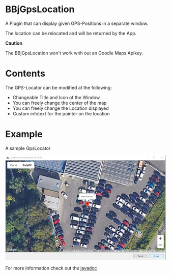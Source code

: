 # BBjGpsLocation
A Plugin that can display given GPS-Positions in a separate window.


The location can be relocated and will be returned by the App.


**Caution**


The BBjGpsLocation won't work with out an Goodle Maps Apikey.



# Contents
The GPS-Locator can be modified at the following:
- Changeable Title and Icon of the Window
- You can freely change the center of the map 
- You can freely change the Location displayed
- Custom infotext for the pointer on the location

# Example
A sample GpsLocator

![BBjGpsLocationDemoImage](https://raw.githubusercontent.com/BBj-Plugins/BBjGpsLocation/master/docs/screenshots/GpsLocationDemoImage.jpg)


For more information check out the [javadoc](https://bbj-plugins.github.io/BBjGpsLocation/javadoc/)